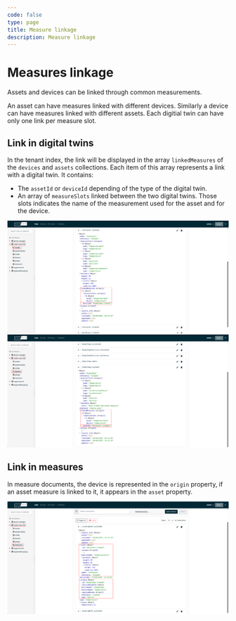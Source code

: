 ```yaml
---
code: false
type: page
title: Measure linkage
description: Measure linkage
---
```


# Measures linkage

Assets and devices can be linked through common measurements.

An asset can have measures linked with different devices. Similarly a device can have measures linked with different assets. Each digitial twin can have only one link per measure slot.

## Link in digital twins

In the tenant index, the link will be displayed in the array `linkedMeasures` of the `devices` and `assets` collections. Each item of this array represents a link with a digital twin. It contains:
- The `assetId` or `deviceId` depending of the type of the digital twin.
- An array of `measureSlots` linked between the two digital twins. Those slots indicates the name of the measurement used for the asset and for the device.

![Linkage in asset](./measure-linkage-asset.png)
![Linkage in device](./measure-linkage-device.png)


## Link in measures

In measure documents, the device is represented in the `origin` property, if an asset measure is linked to it, it appears in the `asset` property.

![Linkage in measure](./measure-linkage-measure.png)
